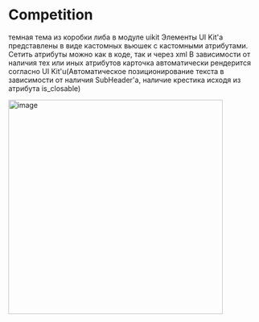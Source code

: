 # Competition
темная тема из коробки
либа в модуле uikit
Элементы UI Kit'a представлены в виде кастомных вьюшек с кастомными атрибутами.
Сетить атрибуты можно как в коде, так и через xml
В зависимости от наличия тех или иных атрибутов карточка автоматически рендерится согласно UI Kit'u(Автоматическое позиционирование текста в зависимости от наличия SubHeader'a, наличие крестика исходя из атрибута is_closable)




<img width="426" alt="image" src="https://user-images.githubusercontent.com/18727272/233790598-6d0f3d82-b46f-4b1a-99f4-4ba109fc1f65.png">
